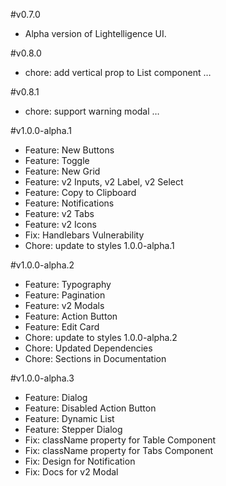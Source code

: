 #v0.7.0
- Alpha version of Lightelligence UI.

#v0.8.0
- chore: add vertical prop to List component …

#v0.8.1
- chore: support warning modal …

#v1.0.0-alpha.1
- Feature: New Buttons
- Feature: Toggle
- Feature: New Grid
- Feature: v2 Inputs, v2 Label, v2 Select
- Feature: Copy to Clipboard
- Feature: Notifications
- Feature: v2 Tabs
- Feature: v2 Icons
- Fix: Handlebars Vulnerability
- Chore: update to styles 1.0.0-alpha.1

#v1.0.0-alpha.2
- Feature: Typography
- Feature: Pagination
- Feature: v2 Modals
- Feature: Action Button
- Feature: Edit Card
- Chore: update to styles 1.0.0-alpha.2
- Chore: Updated Dependencies
- Chore: Sections in Documentation

#v1.0.0-alpha.3
- Feature: Dialog
- Feature: Disabled Action Button
- Feature: Dynamic List
- Feature: Stepper Dialog
- Fix: className property for Table Component
- Fix: className property for Tabs Component
- Fix: Design for Notification
- Fix: Docs for v2 Modal

